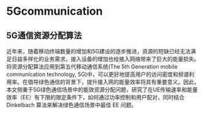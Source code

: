 # 5Gcommunication
## 5G通信资源分配算法
近年来，随着移动终端数量的增加和5G建设的逐步推进，资源的短缺已经无法满足日益多样化的业务需求，接入设备的增加也给接入网络带来了巨大的能量损失。将资源分配算法应用到第五代移动通信系统(The 5th Generation mobile communication technology, 5G)中，可以更好地提高用户的访问密度和频谱利用率。在倡导绿色通信的背景下，提升接入网的能量效率将具有重要意义。因此，本文侧重于5G绿色通信场景中的能效资源分配问题，研究了在UE传输速率和能量效率（EE）有下限的限定条件下，如何通过功率控制和用户配对，同时结合Dinkelbach 算法来解决绿色通信场景中最佳 EE 问题。
